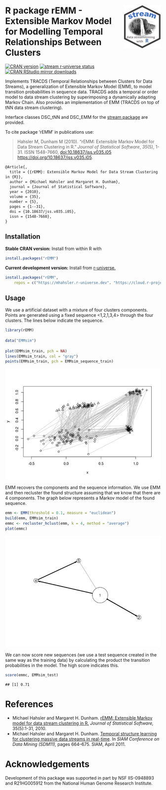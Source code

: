 
# <img src="man/figures/logo.svg" align="right" height="139" /> R package rEMM - Extensible Markov Model for Modelling Temporal Relationships Between Clusters

[![CRAN
version](http://www.r-pkg.org/badges/version/rEMM)](https://CRAN.R-project.org/package=rEMM)
[![stream r-universe
status](https://mhahsler.r-universe.dev/badges/rEMM)](https://mhahsler.r-universe.dev/rEMM)
[![CRAN RStudio mirror
downloads](http://cranlogs.r-pkg.org/badges/rEMM)](https://CRAN.R-project.org/package=rEMM)

Implements TRACDS (Temporal Relationships between Clusters for Data
Streams), a generalization of Extensible Markov Model (EMM), to model
transition probabilities in sequence data. TRACDS adds a temporal or
order model to data stream clustering by superimposing a dynamically
adapting Markov Chain. Also provides an implementation of EMM (TRACDS on
top of tNN data stream clustering).

Interface classes DSC_tNN and DSC_EMM for the [stream
package](https://github.com/mhahsler/stream) are provided.

To cite package ‘rEMM’ in publications use:

> Hahsler M, Dunham M (2010). “rEMM: Extensible Markov Model for Data
> Stream Clustering in R.” *Journal of Statistical Software*, *35*(5),
> 1-31. ISSN 1548-7660, <doi:10.18637/jss.v035.i05>
> <https://doi.org/10.18637/jss.v035.i05>.

    @Article{,
      title = {{rEMM}: Extensible Markov Model for Data Stream Clustering in {R}},
      author = {Michael Hahsler and Margaret H. Dunham},
      journal = {Journal of Statistical Software},
      year = {2010},
      volume = {35},
      number = {5},
      pages = {1--31},
      doi = {10.18637/jss.v035.i05},
      issn = {1548-7660},
    }

## Installation

**Stable CRAN version:** Install from within R with

``` r
install.packages("rEMM")
```

**Current development version:** Install from
[r-universe.](https://mhahsler.r-universe.dev/rEMM)

``` r
install.packages("rEMM",
    repos = c("https://mhahsler.r-universe.dev". "https://cloud.r-project.org/"))
```

## Usage

We use a artificial dataset with a mixture of four clusters components.
Points are generated using a fixed sequence \<1,2,1,3,4\> through the
four clusters. The lines below indicate the sequence.

``` r
library(rEMM)

data("EMMsim")

plot(EMMsim_train, pch = NA)
lines(EMMsim_train, col = "gray")
points(EMMsim_train, pch = EMMsim_sequence_train)
```

![](inst/README_files/example_data-1.png)<!-- -->

EMM recovers the components and the sequence information. We use EMM and
then recluster the found structure assuming that we know that there are
4 components. The graph below represents a Markov model of the found
sequence.

``` r
emm <- EMM(threshold = 0.1, measure = "euclidean")
build(emm, EMMsim_train)
emmc <- recluster_hclust(emm, k = 4, method = "average")
plot(emmc)
```

![](inst/README_files/example_model-1.png)<!-- -->

We can now score new sequences (we use a test sequence created in the
same way as the training data) by calculating the product the transition
probabilities in the model. The high score indicates this.

``` r
score(emmc, EMMsim_test)
```

    ## [1] 0.71

# References

- Michael Hahsler and Margaret H. Dunham. [rEMM: Extensible Markov model
  for data stream clustering in
  R.](http://dx.doi.org/10.18637/jss.v035.i05) *Journal of Statistical
  Software,* 35(5):1-31, 2010.
- Michael Hahsler and Margaret H. Dunham. [Temporal structure learning
  for clustering massive data streams in
  real-time](https://doi.org/10.1137/1.9781611972818.57). In *SIAM
  Conference on Data Mining (SDM11),* pages 664–675. SIAM, April 2011.

# Acknowledgements

Development of this package was supported in part by NSF IIS-0948893 and
R21HG005912 from the National Human Genome Research Institute.
